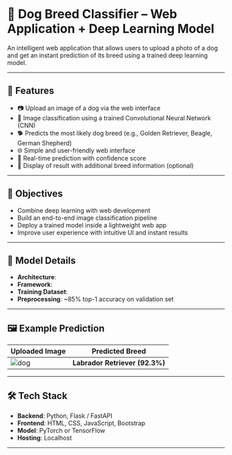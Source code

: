 # 🐶 Dog Breed Classifier – Web Application + Deep Learning Model

An intelligent web application that allows users to upload a photo of a dog and get an instant prediction of its breed using a trained deep learning model.

---

## 📌 Features

- 📷 Upload an image of a dog via the web interface
- 🧠 Image classification using a trained Convolutional Neural Network (CNN)
- 🐕 Predicts the most likely dog breed (e.g., Golden Retriever, Beagle, German Shepherd)
- 🌐 Simple and user-friendly web interface
- 🔁 Real-time prediction with confidence score
- 💬 Display of result with additional breed information (optional)

---

## 🎯 Objectives

- Combine deep learning with web development
- Build an end-to-end image classification pipeline
- Deploy a trained model inside a lightweight web app
- Improve user experience with intuitive UI and instant results

---

## 🧠 Model Details

- **Architecture**: 
- **Framework**: 
- **Training Dataset**: 
- **Preprocessing**: ~85% top-1 accuracy on validation set

---

## 🖼️ Example Prediction

| Uploaded Image | Predicted Breed |
|----------------|------------------|
| ![dog](assets/sample_dog.jpg) | **Labrador Retriever (92.3%)** |

---

## 🛠️ Tech Stack

- **Backend**: Python, Flask / FastAPI
- **Frontend**: HTML, CSS, JavaScript, Bootstrap
- **Model**: PyTorch or TensorFlow
- **Hosting**: Localhost 

---

